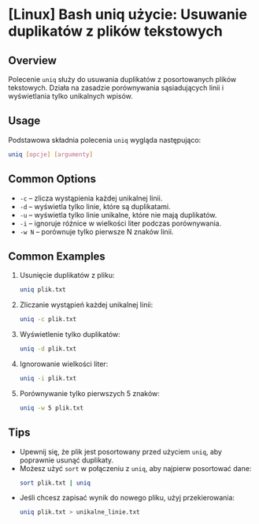 # [Linux] Bash uniq użycie: Usuwanie duplikatów z plików tekstowych

## Overview
Polecenie `uniq` służy do usuwania duplikatów z posortowanych plików tekstowych. Działa na zasadzie porównywania sąsiadujących linii i wyświetlania tylko unikalnych wpisów.

## Usage
Podstawowa składnia polecenia `uniq` wygląda następująco:

```bash
uniq [opcje] [argumenty]
```

## Common Options
- `-c` – zlicza wystąpienia każdej unikalnej linii.
- `-d` – wyświetla tylko linie, które są duplikatami.
- `-u` – wyświetla tylko linie unikalne, które nie mają duplikatów.
- `-i` – ignoruje różnice w wielkości liter podczas porównywania.
- `-w N` – porównuje tylko pierwsze N znaków linii.

## Common Examples
1. Usunięcie duplikatów z pliku:
   ```bash
   uniq plik.txt
   ```

2. Zliczanie wystąpień każdej unikalnej linii:
   ```bash
   uniq -c plik.txt
   ```

3. Wyświetlenie tylko duplikatów:
   ```bash
   uniq -d plik.txt
   ```

4. Ignorowanie wielkości liter:
   ```bash
   uniq -i plik.txt
   ```

5. Porównywanie tylko pierwszych 5 znaków:
   ```bash
   uniq -w 5 plik.txt
   ```

## Tips
- Upewnij się, że plik jest posortowany przed użyciem `uniq`, aby poprawnie usunąć duplikaty.
- Możesz użyć `sort` w połączeniu z `uniq`, aby najpierw posortować dane:
  ```bash
  sort plik.txt | uniq
  ```
- Jeśli chcesz zapisać wynik do nowego pliku, użyj przekierowania:
  ```bash
  uniq plik.txt > unikalne_linie.txt
  ```